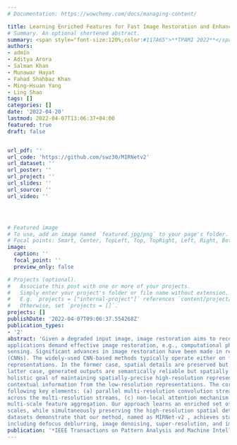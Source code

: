 ```yaml
---
# Documentation: https://wowchemy.com/docs/managing-content/

title: Learning Enriched Features for Fast Image Restoration and Enhancement
# Summary. An optional shortened abstract.
summary: <span style="font-size:120%;color:#117A65">**TPAMI 2022**</span> <br>  A novel feature extraction model that obtains a complementary set of features across multiple spatial scales, while maintaining the original high-resolution features to preserve precise spatial details.
authors:
- admin
- Aditya Arora
- Salman Khan
- Munawar Hayat
- Fahad Shahbaz Khan
- Ming-Hsuan Yang
- Ling Shao
tags: []
categories: []
date: '2022-04-20'
lastmod: 2022-04-07T13:06:37+04:00
featured: true
draft: false


url_pdf: ''
url_code: 'https://github.com/swz30/MIRNetv2'
url_dataset: ''
url_poster: ''
url_project: ''
url_slides: ''
url_source: ''
url_video: ''




# Featured image
# To use, add an image named `featured.jpg/png` to your page's folder.
# Focal points: Smart, Center, TopLeft, Top, TopRight, Left, Right, BottomLeft, Bottom, BottomRight.
image:
  caption: ''
  focal_point: ''
  preview_only: false

# Projects (optional).
#   Associate this post with one or more of your projects.
#   Simply enter your project's folder or file name without extension.
#   E.g. `projects = ["internal-project"]` references `content/project/deep-learning/index.md`.
#   Otherwise, set `projects = []`.
projects: []
publishDate: '2022-04-07T09:06:37.554268Z'
publication_types:
- '2'
abstract: 'Given a degraded input image, image restoration aims to recover the missing high-quality image content. Numerous
applications demand effective image restoration, e.g., computational photography, surveillance, autonomous vehicles, and remote
sensing. Significant advances in image restoration have been made in recent years, dominated by convolutional neural networks
(CNNs). The widely-used CNN-based methods typically operate either on full-resolution or on progressively low-resolution
representations. In the former case, spatial details are preserved but the contextual information cannot be precisely encoded. In the
latter case, generated outputs are semantically reliable but spatially less accurate. This paper presents a new architecture with a
holistic goal of maintaining spatially-precise high-resolution representations through the entire network, and receiving complementary
contextual information from the low-resolution representations. The core of our approach is a multi-scale residual block containing the
following key elements: (a) parallel multi-resolution convolution streams for extracting multi-scale features, (b) information exchange
across the multi-resolution streams, (c) non-local attention mechanism for capturing contextual information, and (d) attention based
multi-scale feature aggregation. Our approach learns an enriched set of features that combines contextual information from multiple
scales, while simultaneously preserving the high-resolution spatial details. Extensive experiments on six real image benchmark
datasets demonstrate that our method, named as MIRNet-v2 , achieves state-of-the-art results for a variety of image processing tasks,
including defocus deblurring, image denoising, super-resolution, and image enhancement.'
publication: '*IEEE Transactions on Pattern Analysis and Machine Intelligence (TPAMI)*'
---
```

